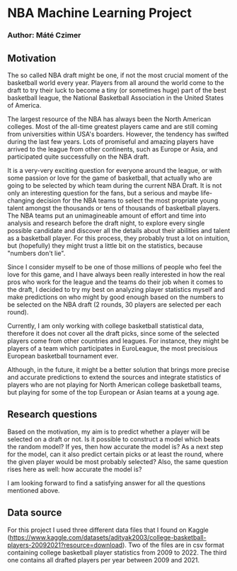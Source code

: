 # NBA Machine Learning Project

### Author: Máté Czimer

## Motivation
The so called NBA draft might be one, if not the most crucial moment of the basketball world every year.
Players from all around the world come to the draft to try their luck to become a tiny (or sometimes huge) part of the best basketball league, the National Basketball Association in the United States of America.

The largest resource of the NBA has always been the North American colleges. Most of the all-time greatest players came and are still coming from universities within USA's boarders. However, the tendency has swifted during the last few years. Lots of promiseful and amazing players have arrived to the league from other continents, such as Europe or Asia, and participated quite successfully on the NBA draft.

It is a very-very exciting question for everyone around the league, or with some passion or love for the game of basketball, that actually who are going to be selected by which team during the current NBA Draft. It is not only an interesting question for the fans, but a serious and maybe life-changing decision for the NBA teams to select the most propriate young talent amongst the thousands or tens of thousands of basketball players. The NBA teams put an unimagineable amount of effort and time into analysis and research before the draft night, to explore every single possible candidate and discover all the details about their abilities and talent as a basketball player. For this process, they probably trust a lot on intuition, but (hopefully) they might trust a little bit on the statistics, because "numbers don't lie".

Since I consider myself to be one of those millions of people who feel the love for this game, and I have always been really interested in how the real pros who work for the league and the teams do their job when it comes to the draft, I decided to try my best on analyzing player statistics myself and make predictions on who might by good enough based on the numbers to be selected on the NBA draft (2 rounds, 30 players are selected per each round).

Currently, I am only working with college basketball statistical data, therefore it does not cover all the draft picks, since some of the selected players come from other countries and leagues. For instance, they might be players of a team which participates in EuroLeague, the most precisious European basketball tournament ever.

Although, in the future, it might be a better solution that brings more precise and accurate predictions to extend the sources and integrate statistics of players who are not playing for North American college basketball teams, but playing for some of the top European or Asian teams at a young age.

## Research questions
Based on the motivation, my aim is to predict whether a player will be selected on a draft or not. Is it possible to construct a model which beats the random model? If yes, then how accurate the model is? As a next step for the model, can it also predict certain picks or at least the round, where the given player would be most probably selected? Also, the same question rises here as well: how accurate the model is?

I am looking forward to find a satisfying answer for all the questions mentioned above.

## Data source
For this project I used three different data files that I found on Kaggle (https://www.kaggle.com/datasets/adityak2003/college-basketball-players-20092021?resource=download).
Two of the files are in csv format containing college basketball player statistics from 2009 to 2022. The third one contains all drafted players per year between 2009 and 2021.
